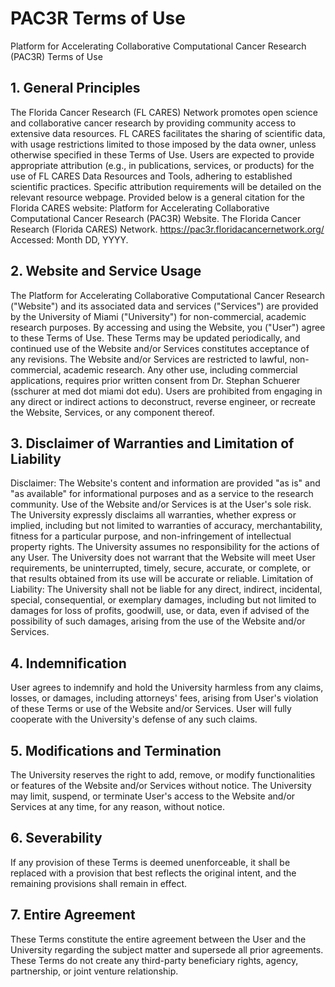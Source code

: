 #  PAC3R Terms of Use
Platform for Accelerating Collaborative Computational Cancer Research (PAC3R) 
Terms of Use
## 1. General Principles
The Florida Cancer Research (FL CARES) Network promotes open science and collaborative cancer research by providing community access to extensive data resources.
FL CARES facilitates the sharing of scientific data, with usage restrictions limited to those imposed by the data owner, unless otherwise specified in these Terms of Use.
Users are expected to provide appropriate attribution (e.g., in publications, services, or products) for the use of FL CARES Data Resources and Tools, adhering to established scientific practices. Specific attribution requirements will be detailed on the relevant resource webpage. Provided below is a general citation for the Florida CARES website:
Platform for Accelerating Collaborative Computational Cancer Research (PAC3R) Website. The Florida Cancer Research (Florida CARES) Network. https://pac3r.floridacancernetwork.org/ Accessed: Month DD, YYYY.
## 2. Website and Service Usage
The Platform for Accelerating Collaborative Computational Cancer Research ("Website") and its associated data and services ("Services") are provided by the University of Miami ("University") for non-commercial, academic research purposes.
By accessing and using the Website, you ("User") agree to these Terms of Use. These Terms may be updated periodically, and continued use of the Website and/or Services constitutes acceptance of any revisions.
The Website and/or Services are restricted to lawful, non-commercial, academic research. Any other use, including commercial applications, requires prior written consent from Dr. Stephan Schuerer (sschurer at med dot miami dot edu).
Users are prohibited from engaging in any direct or indirect actions to deconstruct, reverse engineer, or recreate the Website, Services, or any component thereof.
## 3. Disclaimer of Warranties and Limitation of Liability
Disclaimer: The Website's content and information are provided "as is" and "as available" for informational purposes and as a service to the research community. Use of the Website and/or Services is at the User's sole risk. The University expressly disclaims all warranties, whether express or implied, including but not limited to warranties of accuracy, merchantability, fitness for a particular purpose, and non-infringement of intellectual property rights. The University assumes no responsibility for the actions of any User.
The University does not warrant that the Website will meet User requirements, be uninterrupted, timely, secure, accurate, or complete, or that results obtained from its use will be accurate or reliable.
Limitation of Liability: The University shall not be liable for any direct, indirect, incidental, special, consequential, or exemplary damages, including but not limited to damages for loss of profits, goodwill, use, or data, even if advised of the possibility of such damages, arising from the use of the Website and/or Services.
## 4. Indemnification
User agrees to indemnify and hold the University harmless from any claims, losses, or damages, including attorneys' fees, arising from User's violation of these Terms or use of the Website and/or Services. User will fully cooperate with the University's defense of any such claims.
## 5. Modifications and Termination
The University reserves the right to add, remove, or modify functionalities or features of the Website and/or Services without notice.
The University may limit, suspend, or terminate User's access to the Website and/or Services at any time, for any reason, without notice.
## 6. Severability
If any provision of these Terms is deemed unenforceable, it shall be replaced with a provision that best reflects the original intent, and the remaining provisions shall remain in effect.
## 7. Entire Agreement
These Terms constitute the entire agreement between the User and the University regarding the subject matter and supersede all prior agreements. These Terms do not create any third-party beneficiary rights, agency, partnership, or joint venture relationship.




